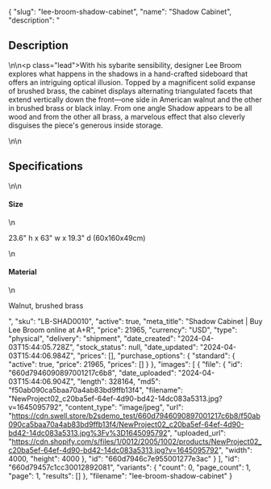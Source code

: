 {
  "slug": "lee-broom-shadow-cabinet",
  "name": "Shadow Cabinet",
  "description": "<h2>Description</h2>\n<!-- split -->\n<p class=\"lead\">With his sybarite sensibility, designer Lee Broom explores what happens in the shadows in a hand-crafted sideboard that offers an intriguing optical illusion. Topped by a magnificent solid expanse of brushed brass, the cabinet displays alternating triangulated facets that extend vertically down the front—one side in American walnut and the other in brushed brass or black inlay. From one angle Shadow appears to be all wood and from the other all brass, a marvelous effect that also cleverly disguises the piece's generous inside storage.  </p>\n<!-- split -->\n<h2>Specifications</h2>\n<!-- split -->\n<h4>Size</h4>\n<p>23.6\" h x 63\" w x 19.3\" d (60x160x49cm)</p>\n<h4>Material</h4>\n<p>Walnut, brushed brass</p>",
  "sku": "LB-SHAD0010",
  "active": true,
  "meta_title": "Shadow Cabinet | Buy Lee Broom online at A+R",
  "price": 21965,
  "currency": "USD",
  "type": "physical",
  "delivery": "shipment",
  "date_created": "2024-04-03T15:44:05.728Z",
  "stock_status": null,
  "date_updated": "2024-04-03T15:44:06.984Z",
  "prices": [],
  "purchase_options": {
    "standard": {
      "active": true,
      "price": 21965,
      "prices": []
    }
  },
  "images": [
    {
      "file": {
        "id": "660d7946090897001217c6b8",
        "date_uploaded": "2024-04-03T15:44:06.904Z",
        "length": 328164,
        "md5": "f50ab090ca5baa70a4ab83bd9ffb13f4",
        "filename": "NewProject02_c20ba5ef-64ef-4d90-bd42-14dc083a5313.jpg?v=1645095792",
        "content_type": "image/jpeg",
        "url": "https://cdn.swell.store/b2sdemo_test/660d7946090897001217c6b8/f50ab090ca5baa70a4ab83bd9ffb13f4/NewProject02_c20ba5ef-64ef-4d90-bd42-14dc083a5313.jpg%3Fv%3D1645095792",
        "uploaded_url": "https://cdn.shopify.com/s/files/1/0012/2005/1002/products/NewProject02_c20ba5ef-64ef-4d90-bd42-14dc083a5313.jpg?v=1645095792",
        "width": 4000,
        "height": 4000
      },
      "id": "660d7946c7e955001277e3ac"
    }
  ],
  "id": "660d79457c1cc30012892081",
  "variants": {
    "count": 0,
    "page_count": 1,
    "page": 1,
    "results": []
  },
  "filename": "lee-broom-shadow-cabinet"
}